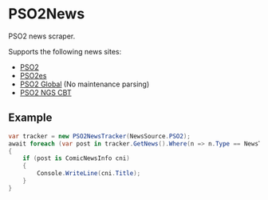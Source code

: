 # PSO2News
PSO2 news scraper.

Supports the following news sites:
* [PSO2](http://pso2.jp/players/news/)
* [PSO2es](https://pso2.jp/es/players/news/)
* [PSO2 Global](https://pso2.com/news) (No maintenance parsing)
* [PSO2 NGS CBT](https://new-gen.pso2.jp/cbt/players/news/)

## Example
```csharp
var tracker = new PSO2NewsTracker(NewsSource.PSO2);
await foreach (var post in tracker.GetNews().Where(n => n.Type == NewsType.Announcement))
{
    if (post is ComicNewsInfo cni)
    {
        Console.WriteLine(cni.Title);
    }
}
```
